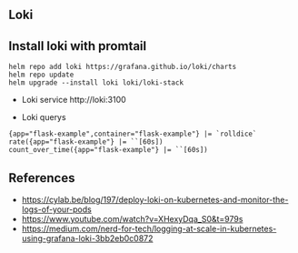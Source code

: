 ## Loki

## Install loki with promtail
```
helm repo add loki https://grafana.github.io/loki/charts
helm repo update
helm upgrade --install loki loki/loki-stack
```
+ Loki service
http://loki:3100

+ Loki querys
```
{app="flask-example",container="flask-example"} |= `rolldice`
rate({app="flask-example"} |= ``[60s])
count_over_time({app="flask-example"} |= ``[60s])
```


## References
- https://cylab.be/blog/197/deploy-loki-on-kubernetes-and-monitor-the-logs-of-your-pods
- https://www.youtube.com/watch?v=XHexyDqa_S0&t=979s
- https://medium.com/nerd-for-tech/logging-at-scale-in-kubernetes-using-grafana-loki-3bb2eb0c0872 
